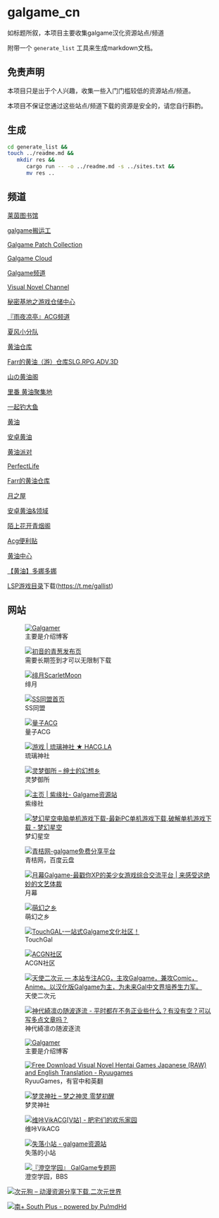 # galgame_cn

如标题所叙，本项目主要收集galgame汉化资源站点/频道

附带一个 `generate_list` 工具来生成markdown文档。

## 免责声明

本项目只是出于个人兴趣，收集一些入门门槛较低的资源站点/频道。

本项目不保证您通过这些站点/频道下载的资源是安全的，请您自行斟酌。

## 生成

```bash
cd generate_list &&
touch ../readme.md &&
   mkdir res &&
      cargo run -- -o ../readme.md -s ../sites.txt &&
      mv res ..
```

## 频道

[莱茵图书馆](https://t.me/RhineLibrary)

[galgame搬运工](https://t.me/gal_porter)

[Galgame Patch Collection](https://t.me/galpatch)

[Galgame Cloud](https://t.me/galgame_in_telegram)

[Galgame频道](https://t.me/Galgamer_channel)

[Visual Novel Channel](https://t.me/erogamecloud)

[秘密基地之游戏仓储中心](https://t.me/heiheinon)

[『雨夜凉亭』ACG频道](https://t.me/yuyeweimian)

[夏风小分队](https://t.me/XiafengButter)

[黄油仓库](https://t.me/quzimingyue)

[Farr的黄油（游）仓库SLG.RPG.ADV.3D](https://t.me/farrslgrpg)

[山の黄油阁](https://t.me/HY_QingYan)

[里番 黄油聚集地](https://t.me/lifanhuang)

[一起钓大鱼](https://t.me/dayuyud)

[黄油](https://t.me/acgca)

[安卓黄油](https://t.me/Galgamesisn)

[黄油派对](https://t.me/huangyou_A)

[PerfectLife](https://t.me/PerfectLife_Channel)

[Farr的黄油仓库](https://t.me/farrslgrpg)

[月之屋](https://t.me/newmoonhouse)

[安卓黄油&领域](https://t.me/thomasasat)

[陌上花开青烟阁](https://t.me/HY_QingYan)

[Acg便利贴](https://t.me/Zhzbzx)

[黄油中心](https://t.me/LPS99)

[【黄油】多娜多娜](https://t.me/dohnaduona)

[LSP游戏目录](https://t.me/LsplistGame)下载(https://t.me/gallist)

## 网站

<figure class="image">
  <a href="https://galgamer.eu.org">
    <img src="res/d0444cdec08d12f61d70b8c31044e08b.webp" alt="Galgamer"></img>
  </a>
  <figcaption>主要是介绍博客</figcaption>
</figure>


<figure class="image">
  <a href="https://www.xygalgame.com">
    <img src="res/a368d461aa60cede7affa9ada86bdabb.webp" alt="初音的青葱发布页"></img>
  </a>
  <figcaption>需要长期签到才可以无限制下载</figcaption>
</figure>


<figure class="image">
  <a href="https://bbs.kfmax.com/">
    <img src="res/64f0454e9029767adb5ae68caa84921a.webp" alt="绯月ScarletMoon"></img>
  </a>
  <figcaption>绯月</figcaption>
</figure>


<figure class="image">
  <a href="https://sstm.moe/">
    <img src="res/012d766c880eacc8cd6cb4f698862a61.webp" alt="SS同盟首页"></img>
  </a>
  <figcaption>SS同盟</figcaption>
</figure>


<figure class="image">
  <a href="https://lzacg.org/">
    <img src="res/52def5c0828203b948c4e2b7318db193.webp" alt="量子ACG"></img>
  </a>
  <figcaption>量子ACG</figcaption>
</figure>

<figure class="image">
  <a href="https://hacg.meme/wp/category/all/game/">
    <img src="res/b69be616c4f83786efc3faf36acab2ac.webp" alt="游戏 | 琉璃神社 ★ HACG.LA"></img>
  </a>
  <figcaption>琉璃神社</figcaption>
</figure>


<figure class="image">
  <a href="https://blog.reimu.net/">
    <img src="res/da51cdf90485ee7c90ffb613cb911bfe.webp" alt="灵梦御所 – 绅士的幻想乡"></img>
  </a>
  <figcaption>灵梦御所</figcaption>
</figure>


<figure class="image">
  <a href="https://www.galzy.eu.org/">
    <img src="res/3ef4974827e7894f71ea9bc9bf20c2a9.webp" alt="主页 | 紫缘社- Galgame资源站"></img>
  </a>
  <figcaption>紫缘社</figcaption>
</figure>


<figure class="image">
  <a href="https://www.banbaog.com/">
    <img src="res/ec5b7089407143629af1f4e633d941b0.webp" alt="梦幻星空电脑单机游戏下载-最新PC单机游戏下载,破解单机游戏下载 - 梦幻星空"></img>
  </a>
  <figcaption>梦幻星空</figcaption>
</figure>


<figure class="image">
  <a href="https://spare.qingju.org/">
    <img src="res/b3a10995eab4897215ab48370df82a95.webp" alt="青桔网-galgame免费分享平台"></img>
  </a>
  <figcaption>青桔网，百度云盘</figcaption>
</figure>


<figure class="image">
  <a href="https://www.ymgal.games/">
    <img src="res/92465a3a8ecd124c0170edac6ad0443a.webp" alt="月幕Galgame-最戳你XP的美少女游戏综合交流平台 | 来感受这绝妙的文艺体裁"></img>
  </a>
  <figcaption>月幕</figcaption>
</figure>


<figure class="image">
  <a href="https://hmoe.top/">
    <img src="res/f0e5e8251d4b7678ad4bd82cdb02511f.webp" alt="萌幻之乡"></img>
  </a>
  <figcaption>萌幻之乡</figcaption>
</figure>


<figure class="image">
  <a href="https://www.touchgal.com">
    <img src="res/5404300909bbfdc9cbf9c0ac9e9726f1.webp" alt="TouchGAL-一站式Galgame文化社区！"></img>
  </a>
  <figcaption>TouchGal</figcaption>
</figure>


<figure class="image">
  <a href="https://www.acgnsq.com/">
    <img src="res/414d3d342a1f381445df6d966036381b.webp" alt="ACGN社区"></img>
  </a>
  <figcaption>ACGN社区</figcaption>
</figure>


<figure class="image">
  <a href="https://www.tianshie.com">
    <img src="res/a46207b605878b31788c83e4cacb57ca.webp" alt="天使二次元 — 本站专注ACG，主攻Galgame，兼攻Comic，Anime。以汉化版Galgame为主，为未来Gal中文界培养生力军。"></img>
  </a>
  <figcaption>天使二次元</figcaption>
</figure>


<figure class="image">
  <a href="https://moe.best/">
    <img src="res/731d3781a6f594a6caea853df1012531.webp" alt="神代綺凛の随波逐流 - 平时都在不务正业些什么？有没有空？可以写多点文章吗？"></img>
  </a>
  <figcaption>神代綺凛の随波逐流</figcaption>
</figure>


<figure class="image">
  <a href="https://galgamer.eu.org">
    <img src="res/d0444cdec08d12f61d70b8c31044e08b.webp" alt="Galgamer"></img>
  </a>
  <figcaption>主要是介绍博客</figcaption>
</figure>


<figure class="image">
  <a href="https://www.ryuugames.com/">
    <img src="res/98b63ccf7ce07a629a3ff654a0626a05.webp" alt="Free Download Visual Novel Hentai Games Japanese (RAW) and English Translation - Ryuugames"></img>
  </a>
  <figcaption>RyuuGames，有官中和英翻</figcaption>
</figure>


<figure class="image">
  <a href="https://www.mkwgame.com/">
    <img src="res/afac9e68d200d2a878f0758dbce9b4d4.webp" alt="梦灵神社 – 梦之神灵 零梦初醒"></img>
  </a>
  <figcaption>梦灵神社</figcaption>
</figure>


<figure class="image">
  <a href="https://www.vikacg.com/post">
    <img src="res/51699cef745408b068c3329611365456.webp" alt="维咔VikACG[V站] - 肥宅们的欢乐家园"></img>
  </a>
  <figcaption>维咔VikACG</figcaption>
</figure>

<figure class="image">
  <a href="https://shinnku.com/">
    <img src="res/8eaaddd2f65b786478075c8dbeac6ede.webp" alt="失落小站 - galgame资源站"></img>
  </a>
  <figcaption>失落的小站</figcaption>
</figure>

<figure class="image">
  <a href="https://bbs.sumisora.net/">
    <img src="res/4fadefab4e3d7b121ab38f8a6f890600.webp" alt="『澄空学园』 GalGame专题网"></img>
  </a>
  <figcaption>澄空学园，BBS</figcaption>
</figure>

[![次元狗 – 动漫资源分享下载,二次元世界](res/58c0a765b2373cce0460a2bbfdecc933.webp)](https://www.acgndog.com/)

[![南+ South Plus - powered by Pu!mdHd](res/654ff792a09b35c5a828cdcbd4b61f5f.webp)](https://south-plus.org/ )
